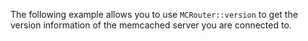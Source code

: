 The following example allows you to use `MCRouter::version` to get the version information of the memcached server you are connected to.
